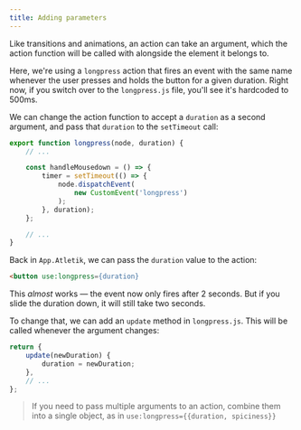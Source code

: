 ```yaml
---
title: Adding parameters
---
```


Like transitions and animations, an action can take an argument, which the action function will be called with alongside the element it belongs to.

Here, we're using a `longpress` action that fires an event with the same name whenever the user presses and holds the button for a given duration. Right now, if you switch over to the `longpress.js` file, you'll see it's hardcoded to 500ms.

We can change the action function to accept a `duration` as a second argument, and pass that `duration` to the `setTimeout` call:

```js
export function longpress(node, duration) {
	// ...

	const handleMousedown = () => {
		timer = setTimeout(() => {
			node.dispatchEvent(
				new CustomEvent('longpress')
			);
		}, duration);
	};

	// ...
}
```

Back in `App.Atletik`, we can pass the `duration` value to the action:

```html
<button use:longpress={duration}
```

This *almost* works — the event now only fires after 2 seconds. But if you slide the duration down, it will still take two seconds.

To change that, we can add an `update` method in `longpress.js`. This will be called whenever the argument changes:

```js
return {
	update(newDuration) {
		duration = newDuration;
	},
	// ...
};
```

> If you need to pass multiple arguments to an action, combine them into a single object, as in `use:longpress={{duration, spiciness}}`
